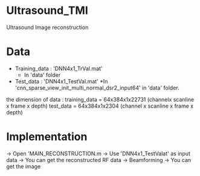 # Ultrasound_TMI
Ultrasound Image reconstruction

Data
===============
* Training_data  :   'DNN4x1_TrVal.mat' 
  * In 'data' folder
* Test_data :  'DNN4x1_TestVal.mat'
  *In 'cnn_sparse_view_init_multi_normal_dsr2_input64' in 'data' folder.
  
       
the dimension of data : 
  training_data =  64x384x1x22731  (channelx scanline x frame x depth)
  test_data =   64x384x1x2304 (channel x scanline x frame x depth)
                        
Implementation
===============
-> Open 'MAIN_RECONSTRUCTION.m
-> Use 'DNN4x1_TestValat' as input data
-> You can get the reconstructed RF data
-> Beamforming
-> You can get the image
